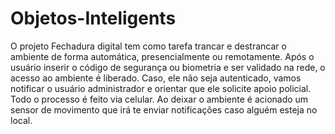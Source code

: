 # Objetos-Inteligents
O projeto Fechadura digital tem como tarefa trancar e destrancar o ambiente de forma automática, presencialmente ou remotamente. Após o usuário inserir o código de segurança ou biometria e ser validado na rede, o acesso ao ambiente é liberado. Caso, ele não seja autenticado, vamos notificar o usuário administrador e orientar que ele solicite apoio policial. Todo o processo é feito via celular. Ao deixar o ambiente é acionado um sensor de movimento que irá te enviar notificações caso alguém esteja no local.
